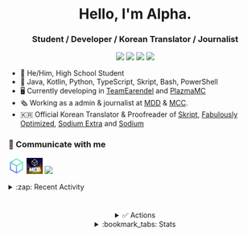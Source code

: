 <div align="center">

# Hello, I'm Alpha.
### Student / Developer / Korean Translator / Journalist

[^1]: WIP

[![](https://img.shields.io/badge/Articles-555555?style=for-the-badge&logo=sanity&logoColor=white&labelColor=F03E2F)](https://alpha93.kr/)
[![](https://img.shields.io/badge/-dev@alpha93.kr-EA4335?style=for-the-badge&logo=gmail&logoColor=fcfcfc)](mailto:dev@alpha93.kr)
[![](https://dcbadge.vercel.app/api/shield/410763741786013697)](https://github.com/AlphaKR93)
[![](https://img.shields.io/badge/Socials-555555?style=for-the-badge&logo=linktree&logoColor=555555&labelColor=43E55E)](https://linktr.ee/alphakr93)
</div>

- :boy: He/Him, High School Student
- :scroll: Java, Kotlin, Python, TypeScript, Skript, Bash, PowerShell
- :desktop_computer: Currently developing in [TeamEarendel](https://github.com/TeamEarendel) and [PlazmaMC](https://github.com/PlazmaMC)
- :newspaper_roll: Working as a admin & journalist at [MDD](https://discord.gg/AZwXTA9Pgx) & [MCC](https://discord.gg/nnkecH6n24).
- :kr: Official Korean Translator & Proofreader of [Skript](https://github.com/SkriptLand/Skript), [Fabulously Optimized](https://modrinth.com/modpack/fabulously-optimized), [Sodium Extra](https://modrinth.com/mod/sodium-extra) and [Sodium](https://crowdin.com/project/sodium-fabric)

### :speech_balloon: Communicate with me
[<img src="res/MDD.png" width="32px"></img>](https://discord.gg/AZwXTA9Pgx)
[<img src="res/MCC.png" width="32px"></img>](https://discord.gg/nnkecH6n24)
[<img src="https://raw.githubusercontent.com/PlazmaMC/Plazma/main/src/resources/logo-900.png" width="32px"></img>](https://discord.gg/MmfC52K8A8)

<details><summary>:zap: Recent Activity</summary>

<!--START_SECTION:activity-->
1. 💪 Opened PR [#109](https://github.com/PlazmaMC/PlazmaBukkit/pull/109) in [PlazmaMC/PlazmaBukkit](https://github.com/PlazmaMC/PlazmaBukkit)
2. ❗ Opened issue [#108](https://github.com/PlazmaMC/PlazmaBukkit/issues/108) in [PlazmaMC/PlazmaBukkit](https://github.com/PlazmaMC/PlazmaBukkit)
3. 🚀 Published release [resources](https://github.com/AlphaKR93/AlphaKR93/releases/tag/2025/01/05/resources) in [AlphaKR93/AlphaKR93](https://github.com/AlphaKR93/AlphaKR93)
4. ❗ Opened issue [#107](https://github.com/PlazmaMC/PlazmaBukkit/issues/107) in [PlazmaMC/PlazmaBukkit](https://github.com/PlazmaMC/PlazmaBukkit)
5. 💪 Opened PR [#106](https://github.com/PlazmaMC/PlazmaBukkit/pull/106) in [PlazmaMC/PlazmaBukkit](https://github.com/PlazmaMC/PlazmaBukkit)
<!--END_SECTION:activity-->

</details>

#

<div align="center">

<details><summary>✅ Actions</summary>

[![Update Readme](https://img.shields.io/github/actions/workflow/status/AlphaKR93/AlphaKR93/readme_activity.yml?label=Update%20Activity&style=for-the-badge)](https://github.com/AlphaKR93/AlphaKR93/actions/workflows/readme_activity.yml)
[![Update Productive Gists](https://img.shields.io/github/actions/workflow/status/AlphaKR93/AlphaKR93/gist_productive.yml?label=Update%20Productive%20Gist&style=for-the-badge)](https://github.com/AlphaKR93/AlphaKR93/actions/workflows/gist_productive.yml)
[![Update Language Gists](https://img.shields.io/github/actions/workflow/status/AlphaKR93/AlphaKR93/gist_lang.yml?label=Update%20Language%20Gist&style=for-the-badge)](https://github.com/AlphaKR93/AlphaKR93/actions/workflows/gist_lang.yml)

</details>

<details><summary>:bookmark_tabs: Stats</summary>
  
[<img src="http://github-profile-summary-cards.vercel.app/api/cards/profile-details?username=AlphaKR93&theme=default"></img>](https://github.com/AlphaKR93)

[<img src="https://github-readme-stats.vercel.app/api?username=AlphaKR93&count_private=true&show_icons=true&include_all_commits=true"></img>](https://github.com/AlphaKR93)

[<img src="https://github-contribution-stats.vercel.app/api/?username=AlphaKR93"></img>](https://github.com/AlphaKR93)

[<img src="https://streak-stats.demolab.com?user=AlphaKR93&theme=tokyonight_duo"></img>](https://github.com/AlphaKR93)

[<img src="http://mazassumnida.wtf/api/v2/generate_badge?boj=alphakr93"></img>](https://solved.ac/alphakr93)

[<img src="https://github-profile-trophy.vercel.app/?username=AlphaKR93&theme=alduin&margin-w=5&margin-h=5"></img>](https://github.com/AlphaKR93)

</details>
</div>
